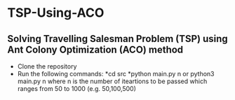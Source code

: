 # TSP-Using-ACO
## Solving Travelling Salesman Problem (TSP) using Ant Colony Optimization (ACO) method


* Clone the repository
* Run the following commands:
     *cd src
     *python main.py n or python3 main.py n
      where n is the number of iteartions to be passed which ranges from 50 to 1000 (e.g. 50,100,500)
